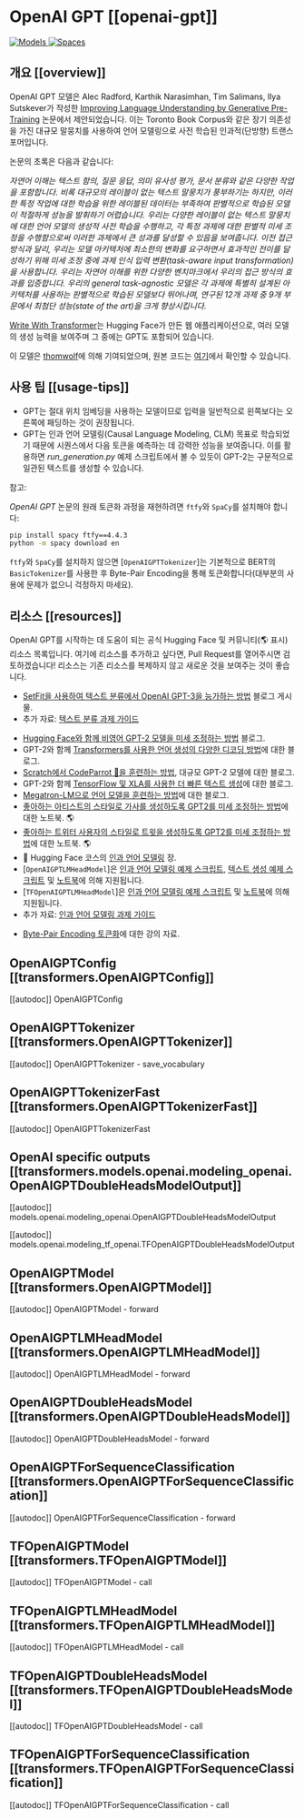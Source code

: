<!--Copyright 2020 The HuggingFace Team. All rights reserved.

Licensed under the Apache License, Version 2.0 (the "License"); you may not use this file except in compliance with
the License. You may obtain a copy of the License at

http://www.apache.org/licenses/LICENSE-2.0

Unless required by applicable law or agreed to in writing, software distributed under the License is distributed on
an "AS IS" BASIS, WITHOUT WARRANTIES OR CONDITIONS OF ANY KIND, either express or implied. See the License for the
specific language governing permissions and limitations under the License.

⚠️ Note that this file is in Markdown but contain specific syntax for our doc-builder (similar to MDX) that may not be
rendered properly in your Markdown viewer.

-->

# OpenAI GPT [[openai-gpt]]

<div class="flex flex-wrap space-x-1">
<a href="https://huggingface.co/models?filter=openai-gpt">
<img alt="Models" src="https://img.shields.io/badge/All_model_pages-openai--gpt-blueviolet">
</a>
<a href="https://huggingface.co/spaces/docs-demos/openai-gpt">
<img alt="Spaces" src="https://img.shields.io/badge/%F0%9F%A4%97%20Hugging%20Face-Spaces-blue">
</a>
</div>

## 개요 [[overview]]

OpenAI GPT 모델은 Alec Radford, Karthik Narasimhan, Tim Salimans, Ilya Sutskever가 작성한 [Improving Language Understanding by Generative Pre-Training](https://s3-us-west-2.amazonaws.com/openai-assets/research-covers/language-unsupervised/language_understanding_paper.pdf) 논문에서 제안되었습니다. 이는 Toronto Book Corpus와 같은 장기 의존성을 가진 대규모 말뭉치를 사용하여 언어 모델링으로 사전 학습된 인과적(단방향) 트랜스포머입니다.

논문의 초록은 다음과 같습니다:

*자연어 이해는 텍스트 함의, 질문 응답, 의미 유사성 평가, 문서 분류와 같은 다양한 작업을 포함합니다. 비록 대규모의 레이블이 없는 텍스트 말뭉치가 풍부하기는 하지만, 이러한 특정 작업에 대한 학습을 위한 레이블된 데이터는 부족하여 판별적으로 학습된 모델이 적절하게 성능을 발휘하기 어렵습니다. 우리는 다양한 레이블이 없는 텍스트 말뭉치에 대한 언어 모델의 생성적 사전 학습을 수행하고, 각 특정 과제에 대한 판별적 미세 조정을 수행함으로써 이러한 과제에서 큰 성과를 달성할 수 있음을 보여줍니다. 이전 접근 방식과 달리, 우리는 모델 아키텍처에 최소한의 변화를 요구하면서 효과적인 전이를 달성하기 위해 미세 조정 중에 과제 인식 입력 변환(task-aware input transformation)을 사용합니다. 우리는 자연어 이해를 위한 다양한 벤치마크에서 우리의 접근 방식의 효과를 입증합니다. 우리의 general task-agnostic 모델은 각 과제에 특별히 설계된 아키텍처를 사용하는 판별적으로 학습된 모델보다 뛰어나며, 연구된 12개 과제 중 9개 부문에서 최첨단 성능(state of the art)을 크게 향상시킵니다.*

[Write With Transformer](https://transformer.huggingface.co/doc/gpt)는 Hugging Face가 만든 웹 애플리케이션으로, 여러 모델의 생성 능력을 보여주며 그 중에는 GPT도 포함되어 있습니다.

이 모델은 [thomwolf](https://huggingface.co/thomwolf)에 의해 기여되었으며, 원본 코드는 [여기](https://github.com/openai/finetune-transformer-lm)에서 확인할 수 있습니다.

## 사용 팁 [[usage-tips]]

- GPT는 절대 위치 임베딩을 사용하는 모델이므로 입력을 일반적으로 왼쪽보다는 오른쪽에 패딩하는 것이 권장됩니다.
- GPT는 인과 언어 모델링(Causal Language Modeling, CLM) 목표로 학습되었기 때문에 시퀀스에서 다음 토큰을 예측하는 데 강력한 성능을 보여줍니다. 이를 활용하면 *run_generation.py* 예제 스크립트에서 볼 수 있듯이 GPT-2는 구문적으로 일관된 텍스트를 생성할 수 있습니다.

참고:

*OpenAI GPT* 논문의 원래 토큰화 과정을 재현하려면 `ftfy`와 `SpaCy`를 설치해야 합니다:

```bash
pip install spacy ftfy==4.4.3
python -m spacy download en
```

`ftfy`와 `SpaCy`를 설치하지 않으면 [`OpenAIGPTTokenizer`]는 기본적으로 BERT의 `BasicTokenizer`를 사용한 후 Byte-Pair Encoding을 통해 토큰화합니다(대부분의 사용에 문제가 없으니 걱정하지 마세요).

## 리소스 [[resources]]

OpenAI GPT를 시작하는 데 도움이 되는 공식 Hugging Face 및 커뮤니티(🌎 표시) 리소스 목록입니다. 여기에 리소스를 추가하고 싶다면, Pull Request를 열어주시면 검토하겠습니다! 리소스는 기존 리소스를 복제하지 않고 새로운 것을 보여주는 것이 좋습니다.

<PipelineTag pipeline="text-classification"/>

- [SetFit을 사용하여 텍스트 분류에서 OpenAI GPT-3을 능가하는 방법](https://www.philschmid.de/getting-started-setfit) 블로그 게시물.
- 추가 자료: [텍스트 분류 과제 가이드](../tasks/sequence_classification)

<PipelineTag pipeline="text-generation"/>

- [Hugging Face와 함께 비영어 GPT-2 모델을 미세 조정하는 방법](https://www.philschmid.de/fine-tune-a-non-english-gpt-2-model-with-huggingface) 블로그.
- GPT-2와 함께 [Transformers를 사용한 언어 생성의 다양한 디코딩 방법](https://huggingface.co/blog/how-to-generate)에 대한 블로그.
- [Scratch에서 CodeParrot 🦜을 훈련하는 방법](https://huggingface.co/blog/codeparrot), 대규모 GPT-2 모델에 대한 블로그.
- GPT-2와 함께 [TensorFlow 및 XLA를 사용한 더 빠른 텍스트 생성](https://huggingface.co/blog/tf-xla-generate)에 대한 블로그.
- [Megatron-LM으로 언어 모델을 훈련하는 방법](https://huggingface.co/blog/megatron-training)에 대한 블로그.
- [좋아하는 아티스트의 스타일로 가사를 생성하도록 GPT2를 미세 조정하는 방법](https://colab.research.google.com/github/AlekseyKorshuk/huggingartists/blob/master/huggingartists-demo.ipynb)에 대한 노트북. 🌎
- [좋아하는 트위터 사용자의 스타일로 트윗을 생성하도록 GPT2를 미세 조정하는 방법](https://colab.research.google.com/github/borisdayma/huggingtweets/blob/master/huggingtweets-demo.ipynb)에 대한 노트북. 🌎
- 🤗 Hugging Face 코스의 [인과 언어 모델링](https://huggingface.co/course/en/chapter7/6?fw=pt#training-a-causal-language-model-from-scratch) 장.
- [`OpenAIGPTLMHeadModel`]은 [인과 언어 모델링 예제 스크립트](https://github.com/huggingface/transformers/tree/main/examples/pytorch/language-modeling#gpt-2gpt-and-causal-language-modeling), [텍스트 생성 예제 스크립트](https://github.com/huggingface/transformers/blob/main/examples/pytorch/text-generation/run_generation.py) 및 [노트북](https://colab.research.google.com/github/huggingface/notebooks/blob/main/examples/language_modeling.ipynb)에 의해 지원됩니다.
- [`TFOpenAIGPTLMHeadModel`]은 [인과 언어 모델링 예제 스크립트](https://github.com/huggingface/transformers/tree/main/examples/tensorflow/language-modeling#run_clmpy) 및 [노트북](https://colab.research.google.com/github/huggingface/notebooks/blob/main/examples/language_modeling-tf.ipynb)에 의해 지원됩니다.
- 추가 자료: [인과 언어 모델링 과제 가이드](../tasks/language_modeling)

<PipelineTag pipeline="token-classification"/>

- [Byte-Pair Encoding 토큰화](https://huggingface.co/course/en/chapter6/5)에 대한 강의 자료.

## OpenAIGPTConfig [[transformers.OpenAIGPTConfig]]

[[autodoc]] OpenAIGPTConfig

## OpenAIGPTTokenizer [[transformers.OpenAIGPTTokenizer]]

[[autodoc]] OpenAIGPTTokenizer
    - save_vocabulary

## OpenAIGPTTokenizerFast [[transformers.OpenAIGPTTokenizerFast]]

[[autodoc]] OpenAIGPTTokenizerFast

## OpenAI specific outputs [[transformers.models.openai.modeling_openai.OpenAIGPTDoubleHeadsModelOutput]]

[[autodoc]] models.openai.modeling_openai.OpenAIGPTDoubleHeadsModelOutput

[[autodoc]] models.openai.modeling_tf_openai.TFOpenAIGPTDoubleHeadsModelOutput

<frameworkcontent>
<pt>

## OpenAIGPTModel [[transformers.OpenAIGPTModel]]

[[autodoc]] OpenAIGPTModel
    - forward

## OpenAIGPTLMHeadModel [[transformers.OpenAIGPTLMHeadModel]]

[[autodoc]] OpenAIGPTLMHeadModel
    - forward

## OpenAIGPTDoubleHeadsModel [[transformers.OpenAIGPTDoubleHeadsModel]]

[[autodoc]] OpenAIGPTDoubleHeadsModel
    - forward

## OpenAIGPTForSequenceClassification [[transformers.OpenAIGPTForSequenceClassification]]

[[autodoc]] OpenAIGPTForSequenceClassification
    - forward

</pt>
<tf>

## TFOpenAIGPTModel [[transformers.TFOpenAIGPTModel]]

[[autodoc]] TFOpenAIGPTModel
    - call

## TFOpenAIGPTLMHeadModel [[transformers.TFOpenAIGPTLMHeadModel]]

[[autodoc]] TFOpenAIGPTLMHeadModel
    - call

## TFOpenAIGPTDoubleHeadsModel [[transformers.TFOpenAIGPTDoubleHeadsModel]]

[[autodoc]] TFOpenAIGPTDoubleHeadsModel
    - call

## TFOpenAIGPTForSequenceClassification [[transformers.TFOpenAIGPTForSequenceClassification]]

[[autodoc]] TFOpenAIGPTForSequenceClassification
    - call

</tf>
</frameworkcontent>
